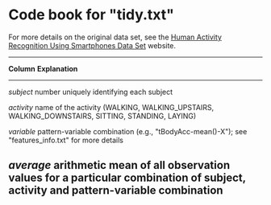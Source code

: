 # Code book for "tidy.txt"

For more details on the original data set, see the
[Human Activity Recognition Using Smartphones Data Set][HAR-UCI] website.

----------------------------------------------------------------
**Column**      **Explanation**
--------------- ------------------------------------------------
*subject*       number uniquely identifying each subject

*activity*      name of the activity
                (WALKING, WALKING_UPSTAIRS, WALKING_DOWNSTAIRS,
                SITTING, STANDING, LAYING)

*variable*      pattern-variable combination
                (e.g., "tBodyAcc-mean()-X");
                see "features_info.txt" for more details

*average*       arithmetic mean of all observation values for a
                particular combination of subject, activity 
                and pattern-variable combination
---------------------------------------------------------------


[HAR-UCI]: http://archive.ics.uci.edu/ml/datasets/Human+Activity+Recognition+Using+Smartphones